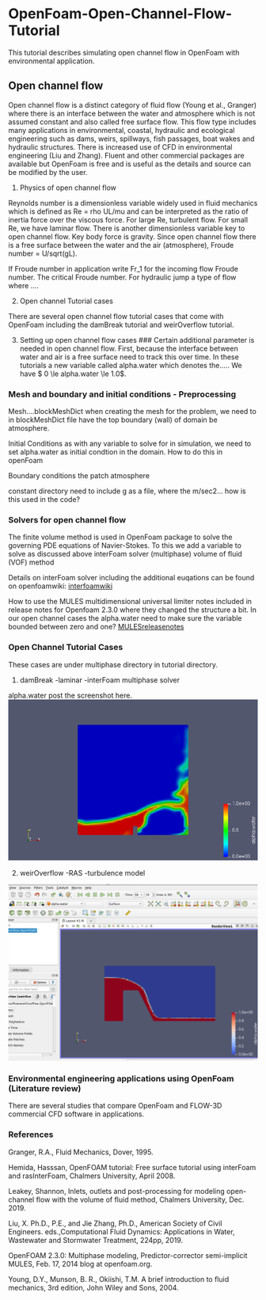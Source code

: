 # OpenFoam-Open-Channel-Flow-Tutorial
This tutorial describes simulating open channel flow in OpenFoam with environmental application.

## Open channel flow
Open channel flow is a distinct category of fluid flow (Young et al., Granger)
where there is an interface between the water and atmosphere which
is not assumed constant and also called free surface flow.
This flow type includes many applications in environmental,
coastal, hydraulic and ecological engineering such as dams, weirs, spillways, fish passages, boat wakes and hydraulic structures. There is increased use of CFD
in environmental engineering (Liu and Zhang).
Fluent and other commercial packages are available but OpenFoam is 
free and is useful as the details and source can be modified by the user. 

1. Physics of open channel flow

Reynolds number is a dimensionless variable widely used in fluid mechanics which is defined as Re = rho UL/mu and can be interpreted as the ratio of inertia force over the viscous force. For large Re, turbulent flow. For small Re, we have laminar flow.
There is another dimensionless variable key to open channel flow. Key body force is gravity.
Since open channel flow there is a free surface between the water and the air (atmosphere), Froude number = U/sqrt(gL).

If Froude number
in application write Fr_1 for the incoming flow Froude number.
The critical Froude number.
For hydraulic jump a type of flow where ....

2. Open channel Tutorial cases

There are several open channel flow tutorial cases that come with OpenFoam including the
damBreak tutorial and
weirOverflow tutorial.

3. Setting up open channel flow cases ###
Certain additional parameter is needed in open channel flow.
First, because the interface between water and air is a free surface need to track this over time.
In these tutorials a new variable called alpha.water which denotes the.....
We have 
$ 0 \le alpha.water \le 1.0$.

### Mesh and boundary and initial conditions - Preprocessing
Mesh....blockMeshDict
when creating the mesh for the problem, we need to in blockMeshDict file have the top boundary (wall)
of domain be atmosphere.

Initial Conditions as with any variable to solve for in simulation, we need to set alpha.water as initial condtion in the domain. 
How to do this in openFoam

Boundary conditions
the patch atmosphere

constant directory
need to include g as a file, where the m/sec2... how is this used in the code?

### Solvers for open channel flow
The finite volume method is used in OpenFoam package to solve the governing PDE equations of Navier-Stokes.
To this we add a variable to solve as discussed above
interFoam solver (multiphase) 
volume of fluid (VOF) method

Details on interFoam solver including the additional euqations can be found on openfoamwiki:
[interfoamwiki](http://openfoamwiki.net/index.php/InterFoam)

How to use the MULES multidimensional universal limiter notes included
in release notes for Openfoam 2.3.0 where they changed the structure a bit.
In our open channel cases the alpha.water need to make sure the variable bounded between zero and one?
[MULESreleasenotes](https://openfoam.org/release/2-3-0/multiphase/)

### 

### Open Channel Tutorial Cases
These cases are under multiphase directory in tutorial directory.

1. damBreak
   -laminar 
   -interFoam multiphase solver

alpha.water post the screenshot here.
![Alpha.water](damBreak_alphawatertimept5.png)




2. weirOverflow
   -RAS 
   -turbulence model
   
![weirOverflow](weirtutorial.png)

### Environmental engineering applications using OpenFoam (Literature review)
There are several studies that compare OpenFoam and FLOW-3D commercial CFD software in applications.



### References

Granger, R.A., Fluid Mechanics, Dover, 1995.

Hemida, Hasssan, OpenFOAM tutorial: Free surface tutorial using interFoam and rasInterFoam, Chalmers University, April 2008.

Leakey, Shannon, Inlets, outlets and post-processing for modeling open-channel flow with the volume of fluid method, Chalmers University, Dec. 2019.


Liu, X. Ph.D., P.E., and Jie Zhang, Ph.D., American Society of Civil Engineers. eds.,Computational Fluid Dynamics: Applications in Water, Wastewater and Stormwater Treatment, 224pp, 2019.

OpenFOAM 2.3.0: Multiphase modeling, Predictor-corrector semi-implicit MULES, Feb. 17, 2014 blog at openfoam.org.

Young, D.Y., Munson, B. R., Okiishi, T.M. A brief introduction to fluid mechanics, 3rd edition, John Wiley and Sons, 2004.



